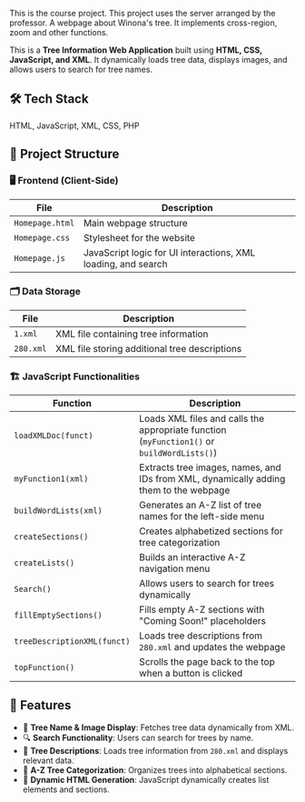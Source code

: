 This is the course project. This project uses the server arranged by the professor.
A webpage about Winona's tree. It implements cross-region, zoom and other functions.

This is a **Tree Information Web Application** built using **HTML, CSS, JavaScript, and XML**. It dynamically loads tree data, displays images, and allows users to search for tree names.


## 🛠️ Tech Stack
HTML, JavaScript, XML, CSS, PHP

## 📂 Project Structure

### 🖥️ Frontend (Client-Side)
| File | Description |
|------|------------|
| `Homepage.html` | Main webpage structure |
| `Homepage.css` | Stylesheet for the website |
| `Homepage.js` | JavaScript logic for UI interactions, XML loading, and search |

### 🗂️ Data Storage
| File | Description |
|------|------------|
| `1.xml` | XML file containing tree information |
| `280.xml` | XML file storing additional tree descriptions |

### 🏗️ JavaScript Functionalities
| Function | Description |
|----------|------------|
| `loadXMLDoc(funct)` | Loads XML files and calls the appropriate function (`myFunction1()` or `buildWordLists()`) |
| `myFunction1(xml)` | Extracts tree images, names, and IDs from XML, dynamically adding them to the webpage |
| `buildWordLists(xml)` | Generates an A-Z list of tree names for the left-side menu |
| `createSections()` | Creates alphabetized sections for tree categorization |
| `createLists()` | Builds an interactive A-Z navigation menu |
| `Search()` | Allows users to search for trees dynamically |
| `fillEmptySections()` | Fills empty A-Z sections with "Coming Soon!" placeholders |
| `treeDescriptionXML(funct)` | Loads tree descriptions from `280.xml` and updates the webpage |
| `topFunction()` | Scrolls the page back to the top when a button is clicked |

## 🚀 Features
- 🌲 **Tree Name & Image Display**: Fetches tree data dynamically from XML.
- 🔍 **Search Functionality**: Users can search for trees by name.
- 📜 **Tree Descriptions**: Loads tree information from `280.xml` and displays relevant data.
- 📂 **A-Z Tree Categorization**: Organizes trees into alphabetical sections.
- 🔄 **Dynamic HTML Generation**: JavaScript dynamically creates list elements and sections.
